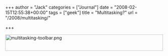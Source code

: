 +++
author = "Jack"
categories = ["Journal"]
date = "2008-02-15T12:55:38+00:00"
tags = ["geek"]
title = "Multitasking?"
url = "/2008/multitasking/"

+++

<img src="/files/multitasking-toolbar.png" alt="multitasking-toolbar.png" border="0" width="500" height="52" />
